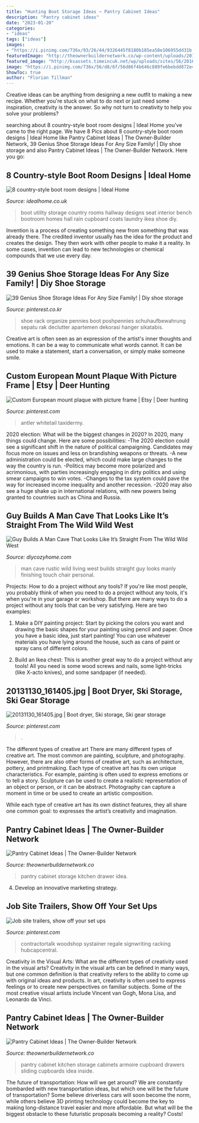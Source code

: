 ```yaml
---
title: "Hunting Boot Storage Ideas ~ Pantry Cabinet Ideas"
description: "Pantry cabinet ideas"
date: "2023-01-20"
categories:
- "ideas"
tags: ["ideas"]
images:
- "https://i.pinimg.com/736x/93/26/44/9326445f8180b185ea58e106955dd31b.jpg"
featuredImage: "http://theownerbuildernetwork.co/wp-content/uploads/2014/04/Pantry_Cabinet_Idea_24.jpg"
featured_image: "http://ksassets.timeincuk.net/wp/uploads/sites/56/2016/01/rt-007-Mowlem-and-Co-1.jpg"
image: "https://i.pinimg.com/736x/56/d8/6f/56d86f4b646c889fe6bebdd872e4606d.jpg"
ShowToc: true
author: "Florian Tillman"
---
```



Creative ideas can be anything from designing a new outfit to making a new recipe. Whether you're stuck on what to do next or just need some inspiration, creativity is the answer. So why not turn to creativity to help you solve your problems?

	

		
searching about 8 country-style boot room designs | Ideal Home you've came to the right page. We have 8 Pics about 8 country-style boot room designs | Ideal Home like Pantry Cabinet Ideas | The Owner-Builder Network, 39 Genius Shoe Storage Ideas For Any Size Family! | Diy shoe storage and also Pantry Cabinet Ideas | The Owner-Builder Network. Here you go:
		
    
## 8 Country-style Boot Room Designs | Ideal Home

<img loading=lazy src="http://ksassets.timeincuk.net/wp/uploads/sites/56/2016/01/rt-007-Mowlem-and-Co-1.jpg" onerror="this.onerror=null;this.src='https://tse3.mm.bing.net/th?id=OIP.33vbyPwIbSIawzvySiY-iQHaHa&amp;pid=15.1';" alt="8 country-style boot room designs | Ideal Home">

_Source: idealhome.co.uk_

>boot utility storage country rooms hallway designs seat interior bench bootroom homes hall rain cupboard coats laundry ikea shoe diy. 

	

Invention is a process of creating something new from something that was already there. The credited inventor usually has the idea for the product and creates the design. They then work with other people to make it a reality. In some cases, invention can lead to new technologies or chemical compounds that we use every day.

    
## 39 Genius Shoe Storage Ideas For Any Size Family! | Diy Shoe Storage

<img loading=lazy src="https://i.pinimg.com/736x/93/26/44/9326445f8180b185ea58e106955dd31b.jpg" onerror="this.onerror=null;this.src='https://tse2.mm.bing.net/th?id=OIP.aPcRaq-bgw4Kh74yVe3HqgHaKy&amp;pid=15.1';" alt="39 Genius Shoe Storage Ideas For Any Size Family! | Diy shoe storage">

_Source: pinterest.co.kr_

>shoe rack organize pennies boot poshpennies schuhaufbewahrung sepatu rak declutter apartemen dekorasi hanger sikatabis. 

	

Creative art is often seen as an expression of the artist's inner thoughts and emotions. It can be a way to communicate what words cannot. It can be used to make a statement, start a conversation, or simply make someone smile.

    
## Custom European Mount Plaque With Picture Frame | Etsy | Deer Hunting

<img loading=lazy src="https://i.pinimg.com/736x/1c/72/e7/1c72e7fd2dc78928536393db7b14cea8.jpg" onerror="this.onerror=null;this.src='https://tse2.mm.bing.net/th?id=OIP.uyJzZbJd2AHOPFOhXjlFMgHaJ3&amp;pid=15.1';" alt="Custom European mount plaque with picture frame | Etsy | Deer hunting">

_Source: pinterest.com_

>antler whitetail taxidermy. 

	

2020 election: What will be the biggest changes in 2020?
In 2020, many things could change. Here are some possibilities:
-The 2020 election could see a significant shift in the nature of political campaigning. Candidates may focus more on issues and less on brandishing weapons or threats. 
-A new administration could be elected, which could make large changes to the way the country is run. 
-Politics may become more polarized and acrimonious, with parties increasingly engaging in dirty politics and using smear campaigns to win votes. 
-Changes to the tax system could pave the way for increased income inequality and another recession. 
-2020 may also see a huge shake up in international relations, with new powers being granted to countries such as China and Russia.

    
## Guy Builds A Man Cave That Looks Like It’s Straight From The Wild Wild West

<img loading=lazy src="https://diycozyhome.com/wp-content/uploads/2014/11/living-room-rustic.jpg" onerror="this.onerror=null;this.src='https://tse3.mm.bing.net/th?id=OIP.YG_HLw9Gt5Q4nlhrWZOqHwHaFj&amp;pid=15.1';" alt="Guy Builds A Man Cave That Looks Like It’s Straight From The Wild Wild West">

_Source: diycozyhome.com_

>man cave rustic wild living west builds straight guy looks manly finishing touch chair personal. 

	

Projects: How to do a project without any tools?
If you're like most people, you probably think of when you need to do a project without any tools, it's when you're in your garage or workshop. But there are many ways to do a project without any tools that can be very satisfying. Here are two examples: 
1. Make a DIY painting project: Start by picking the colors you want and drawing the basic shapes for your painting using pencil and paper. Once you have a basic idea, just start painting! You can use whatever materials you have lying around the house, such as cans of paint or spray cans of different colors. 

2. Build an Ikea chest: This is another great way to do a project without any tools! All you need is some wood screws and nails, some light-tricks (like X-acto knives), and some sandpaper (if needed).

    
## 20131130_161405.jpg | Boot Dryer, Ski Storage, Ski Gear Storage

<img loading=lazy src="https://i.pinimg.com/736x/56/d8/6f/56d86f4b646c889fe6bebdd872e4606d.jpg" onerror="this.onerror=null;this.src='https://tse1.mm.bing.net/th?id=OIP.pTzgYGwPbVsYk3ynbDeyxAHaFj&amp;pid=15.1';" alt="20131130_161405.jpg | Boot dryer, Ski storage, Ski gear storage">

_Source: pinterest.com_

>. 

	

The different types of creative art
There are many different types of creative art. The most common are painting, sculpture, and photography. However, there are also other forms of creative art, such as architecture, pottery, and printmaking.
Each type of creative art has its own unique characteristics. For example, painting is often used to express emotions or to tell a story. Sculpture can be used to create a realistic representation of an object or person, or it can be abstract. Photography can capture a moment in time or be used to create an artistic composition.

While each type of creative art has its own distinct features, they all share one common goal: to expresses the artist’s creativity and imagination.

    
## Pantry Cabinet Ideas | The Owner-Builder Network

<img loading=lazy src="http://theownerbuildernetwork.co/wp-content/uploads/2014/04/Pantry_Cabinet_Idea_24.jpg" onerror="this.onerror=null;this.src='https://tse1.mm.bing.net/th?id=OIP.mgfhP9tNkmOpmJlqIMm2OwHaLG&amp;pid=15.1';" alt="Pantry Cabinet Ideas | The Owner-Builder Network">

_Source: theownerbuildernetwork.co_

>pantry cabinet storage kitchen drawer idea. 

	

4. Develop an innovative marketing strategy.

    
## Job Site Trailers, Show Off Your Set Ups

<img loading=lazy src="https://i.pinimg.com/736x/5e/72/75/5e7275c3c478f5692f59f863f4e86d75.jpg" onerror="this.onerror=null;this.src='https://tse2.mm.bing.net/th?id=OIP.VC6LAdFRyHWYlYbisfF5GAAAAA&amp;pid=15.1';" alt="Job site trailers, show off your set ups">

_Source: pinterest.com_

>contractortalk woodshop systainer regale signwriting racking hubcapcentral. 

	

Creativity in the Visual Arts: What are the different types of creativity used in the visual arts?
Creativity in the visual arts can be defined in many ways, but one common definition is that creativity refers to the ability to come up with original ideas and products. In art, creativity is often used to express feelings or to create new perspectives on familiar subjects. Some of the most creative visual artists include Vincent van Gogh, Mona Lisa, and Leonardo da Vinci.

    
## Pantry Cabinet Ideas | The Owner-Builder Network

<img loading=lazy src="http://theownerbuildernetwork.co/wp-content/uploads/2014/04/Pantry_Cabinet_Idea_1.jpg" onerror="this.onerror=null;this.src='https://tse2.mm.bing.net/th?id=OIP.DQXlfNV8-l0Z3sGiEkhRuQHaLB&amp;pid=15.1';" alt="Pantry Cabinet Ideas | The Owner-Builder Network">

_Source: theownerbuildernetwork.co_

>pantry cabinet kitchen storage cabinets armoire cupboard drawers sliding cupboards idea inside. 

	

The future of transportation: How will we get around?
We are constantly bombarded with new transportation ideas, but which one will be the future of transportation? Some believe driverless cars will soon become the norm, while others believe 3D printing technology could become the key to making long-distance travel easier and more affordable. But what will be the biggest obstacle to these futuristic proposals becoming a reality? Costs!

